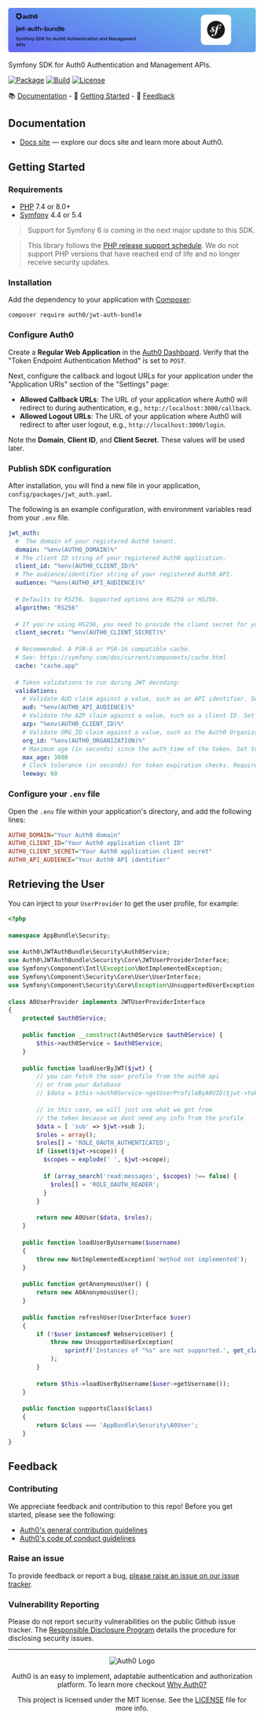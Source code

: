 ![auth0-php](.github/header.png)

Symfony SDK for Auth0 Authentication and Management APIs.

[![Package](https://img.shields.io/packagist/dt/auth0/jwt-auth-bundle)](https://packagist.org/packages/auth0/jwt-auth-bundle)
[![Build](https://img.shields.io/circleci/project/github/auth0/jwt-auth-bundle/master.svg)](https://circleci.com/gh/auth0/jwt-auth-bundle)
[![License](https://img.shields.io/packagist/l/auth0/auth0-php)](https://doge.mit-license.org/)

:books: [Documentation](#documentation) - :rocket: [Getting Started](#getting-started) - :speech_balloon: [Feedback](#feedback)

## Documentation

- [Docs site](https://www.auth0.com/docs) — explore our docs site and learn more about Auth0.

## Getting Started

### Requirements

- [PHP](http://php.net/) 7.4 or 8.0+
- [Symfony](https://symfony.com/) 4.4 or 5.4

> Support for Symfony 6 is coming in the next major update to this SDK.

> This library follows the [PHP release support schedule](https://www.php.net/supported-versions.php). We do not support PHP versions that have reached end of life and no longer receive security updates.

### Installation

Add the dependency to your application with [Composer](https://getcomposer.org/):

```
composer require auth0/jwt-auth-bundle
```

### Configure Auth0

Create a **Regular Web Application** in the [Auth0 Dashboard](https://manage.auth0.com/#/applications). Verify that the "Token Endpoint Authentication Method" is set to `POST`.

Next, configure the callback and logout URLs for your application under the "Application URIs" section of the "Settings" page:

- **Allowed Callback URLs**: The URL of your application where Auth0 will redirect to during authentication, e.g., `http://localhost:3000/callback`.
- **Allowed Logout URLs**: The URL of your application where Auth0 will redirect to after user logout, e.g., `http://localhost:3000/login`.

Note the **Domain**, **Client ID**, and **Client Secret**. These values will be used later.

### Publish SDK configuration

After installation, you will find a new file in your application, `config/packages/jwt_auth.yaml`.

The following is an example configuration, with environment variables read from your `.env` file.

```yaml
jwt_auth:
  #  The domain of your registered Auth0 tenant.
  domain: "%env(AUTH0_DOMAIN)%"
  # The client ID string of your registered Auth0 application.
  client_id: "%env(AUTH0_CLIENT_ID)%"
  # The audience/identifier string of your registered Auth0 API.
  audience: "%env(AUTH0_API_AUDIENCE)%"

  # Defaults to RS256. Supported options are RS256 or HS256.
  algorithm: "RS256"

  # If you're using HS256, you need to provide the client secret for your registered Auth0 application.
  client_secret: "%env(AUTH0_CLIENT_SECRET)%"

  # Recommended. A PSR-6 or PSR-16 compatible cache.
  # See: https://symfony.com/doc/current/components/cache.html
  cache: "cache.app"

  # Token validations to run during JWT decoding:
  validations:
    # Validate AUD claim against a value, such as an API identifier. Set to false to skip. Defaults to jwt_auth.audience.
    aud: "%env(AUTH0_API_AUDIENCE)%"
    # Validate the AZP claim against a value, such as a client ID. Set to false to skip. Defaults to false.
    azp: "%env(AUTH0_CLIENT_ID)%"
    # Validate ORG_ID claim against a value, such as the Auth0 Organization. Set to false to skip. Defaults to false.
    org_id: "%env(AUTH0_ORGANIZATION)%"
    # Maximum age (in seconds) since the auth_time of the token. Set to false to skip. Defaults to false.
    max_age: 3600
    # Clock tolerance (in seconds) for token expiration checks. Requires an integer value. Defaults to 60 seconds.
    leeway: 60
```

### Configure your `.env` file

Open the `.env` file within your application's directory, and add the following lines:

```ini
AUTH0_DOMAIN="Your Auth0 domain"
AUTH0_CLIENT_ID="Your Auth0 application client ID"
AUTH0_CLIENT_SECRET="Your Auth0 application client secret"
AUTH0_API_AUDIENCE="Your Auth0 API identifier"
```

## Retrieving the User

You can inject to your `UserProvider` to get the user profile, for example:

```php
<?php

namespace AppBundle\Security;

use Auth0\JWTAuthBundle\Security\Auth0Service;
use Auth0\JWTAuthBundle\Security\Core\JWTUserProviderInterface;
use Symfony\Component\Intl\Exception\NotImplementedException;
use Symfony\Component\Security\Core\User\UserInterface;
use Symfony\Component\Security\Core\Exception\UnsupportedUserException;

class A0UserProvider implements JWTUserProviderInterface
{
    protected $auth0Service;

    public function __construct(Auth0Service $auth0Service) {
        $this->auth0Service = $auth0Service;
    }

    public function loadUserByJWT($jwt) {
        // you can fetch the user profile from the auth0 api
        // or from your database
        // $data = $this->auth0Service->getUserProfileByA0UID($jwt->token,$jwt->sub);

        // in this case, we will just use what we got from
        // the token because we dont need any info from the profile
        $data = [ 'sub' => $jwt->sub ];
        $roles = array();
        $roles[] = 'ROLE_OAUTH_AUTHENTICATED';
        if (isset($jwt->scope)) {
          $scopes = explode(' ', $jwt->scope);

          if (array_search('read:messages', $scopes) !== false) {
            $roles[] = 'ROLE_OAUTH_READER';
          }
        }

        return new A0User($data, $roles);
    }

    public function loadUserByUsername($username)
    {
        throw new NotImplementedException('method not implemented');
    }

    public function getAnonymousUser() {
        return new A0AnonymousUser();
    }

    public function refreshUser(UserInterface $user)
    {
        if (!$user instanceof WebserviceUser) {
            throw new UnsupportedUserException(
                sprintf('Instances of "%s" are not supported.', get_class($user))
            );
        }

        return $this->loadUserByUsername($user->getUsername());
    }

    public function supportsClass($class)
    {
        return $class === 'AppBundle\Security\A0User';
    }
}
```

## Feedback

### Contributing

We appreciate feedback and contribution to this repo! Before you get started, please see the following:

- [Auth0's general contribution guidelines](https://github.com/auth0/open-source-template/blob/master/GENERAL-CONTRIBUTING.md)
- [Auth0's code of conduct guidelines](https://github.com/auth0/open-source-template/blob/master/CODE-OF-CONDUCT.md)

### Raise an issue
To provide feedback or report a bug, [please raise an issue on our issue tracker](https://github.com/auth0/auth0-PHP/issues).

### Vulnerability Reporting
Please do not report security vulnerabilities on the public Github issue tracker. The [Responsible Disclosure Program](https://auth0.com/whitehat) details the procedure for disclosing security issues.

---

<p align="center">
  <picture>
    <source media="(prefers-color-scheme: light)" srcset="https://cdn.auth0.com/website/sdks/logos/auth0_light_mode.png" width="150">
    <source media="(prefers-color-scheme: dark)" srcset="https://cdn.auth0.com/website/sdks/logos/auth0_dark_mode.png" width="150">
    <img alt="Auth0 Logo" src="https://cdn.auth0.com/website/sdks/logos/auth0_light_mode.png" width="150">
  </picture>
</p>

<p align="center">Auth0 is an easy to implement, adaptable authentication and authorization platform. To learn more checkout <a href="https://auth0.com/why-auth0">Why Auth0?</a></p>

<p align="center">This project is licensed under the MIT license. See the <a href="./LICENSE"> LICENSE</a> file for more info.</p>
